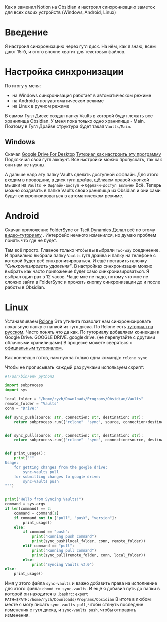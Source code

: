 Как я заменил Notion на Obsidian и настроил синхронизацию заметок для всех своих устройств (Windows, Android, Linux)

# Введение
Я настроил синхронизацию через гугл диск. На нём, как я знаю, всем дают 15гб, и этого вполне хватит для текстовых файлов.


# Настройка синхронизации
По итогу у меня:
- на Windows синхронизация работает в автоматическом режиме
- на Android в полуавтоматическом режиме
- на Linux в ручном режиме

В самом Гугл Диске создал папку Vaults в которой будут лежать все хранилища Obsidian. У меня пока только одно хранилище - Main. Поэтому в Гугл Драйве структура будет такая `Vaults/Main`. 
## Windows
Скачал [Google Drive For Desktop](https://support.google.com/drive/answer/10838124?hl=en)
[Туториал как настроить эту программу](https://youtu.be/26PKoz3yb0M?si=zc3H4xqctV0H6mHG)
Подключил свой гугл аккаунт.
Все настройки можно пропускать, так как они нам не нужны.

А дальше надо эту папку Vaults сделать доступной оффлайн. Для этого входим в проводник, в диск гугл драйва, щёлкаем правой кнопкой мышки на `Vaults` -> `Оффлайн-доступ` -> `Оффлайн-доступ включён`
Всё. Теперь можно создавать в папке Vaults свои хранилища из Obsidian и они сами будут синхронизироваться в автоматическом режиме.

# Android
Скачал приложение FolderSync от Tacit Dynamics
Делал всё по этому [видео-туториалу](https://youtu.be/0LZSFvyCmEk?si=IxG-t7yAbtnKdu4p) . Интерфейс немного изменился, но думаю проблем понять что где не будет.

Там всё просто. Главное только чтобы вы выбрали `Two-way` соединение. И правильно выбрали папку `Vaults` гугл драйва и папку на телефоне с которой будет всё синхронизироваться. И ещё поставить галочку *"Синхронизировать удаления"*. В настройках синхронизации можно выбрать как часто приложение будет само синхронизироваться. Я выбрал один раз в 12 часов. Чаще мне не надо, потому что мне не сложно зайти в FolderSync и прожать кнопку синхронизации до и после работы в Obsidian.

# Linux

Устанавливаем [Rclone](https://rclone.org/)
Эта утилита позволит нам синхронизировать локальную папку с папкой из гугл диска.
По Rclone есть [туториал на русском](https://www.youtube.com/watch?v=qKw8pNC_dt8&t=605s). Чисто понять что да как. 
По туториалу добавляем коннекшн к Google Drive. GOOGLE DRIVE. google drive. (не перепутайте с другими облачными хранилищами)
В процессе можете сверяться с [официальным туториалом](https://rclone.org/drive/).

Как коннекшн готов, нам нужна только одна команда:
`rclone sync`

Чтобы не прописывать каждый раз ручками используем скрипт:
```python
#!/usr/bin/env python3

import subprocess
import sys

local_folder = "/home/ryzh/Downloads/Programs/Obsidian/Vaults"
remote_folder = "Vaults"
conn = "Drive:"

def sync_push(source: str, connection: str, destination: str):
    return subprocess.run(["rclone", "sync", source, connection+destination], capture_output=True, timeout=2*60)


def sync_pull(source: str, connection: str, destination: str):
    return subprocess.run(["rclone", "sync", connection+source, destination], capture_output=True, timeout=2*60)


def print_usage():
    print("""
Usage:
    for getting changes from the google drive:
        sync-vaults pull
    for submitting changes to google drive:
        sync-vaults push
""")


print("Hello from Syncing Vaults!")
command = sys.argv
if len(command) == 2:
    command = command[1]
    if command not in ["pull", "push", "version"]:
        print_usage()
    else:
        if command == "push":
            print("Running push command")
            print(sync_push(local_folder, conn, remote_folder))
        elif command == "pull":
            print("Running pull command")
            print(sync_pull(remote_folder, conn, local_folder))
        else:
            print("Syncing Vaults v2.0")
else:
    print_usage()
```
Имя у этого файла `sync-vaults` и важно добавить права на исполнение для этого файла: `chmod +x sync-vaults`.
 И ещё я добавил путь до папки в которой он находится в `.bashrc`:
	`export PATH=$PATH:/home/ryzh/Downloads/Programs/Obsidian`
В итоге в любом месте я могу писать `sync-vaults pull`, чтобы стянуть последние изменения с гугл диска, и `sync-vaults push`, чтобы отправить изменения.
